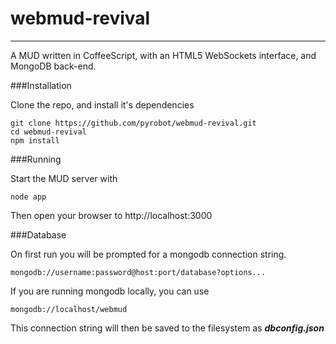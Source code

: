 # webmud-revival
---

A MUD written in CoffeeScript, with an HTML5 WebSockets interface, and MongoDB back-end.

###Installation

Clone the repo, and install it's dependencies
	
	git clone https://github.com/pyrobot/webmud-revival.git
	cd webmud-revival
	npm install
		
###Running

Start the MUD server with
	
	node app

Then open your browser to http://localhost:3000
	
###Database

On first run you will be prompted for a mongodb connection string.

	mongodb://username:password@host:port/database?options...
	
If you are running mongodb locally, you can use 

	mongodb://localhost/webmud

This connection string will then be saved to the filesystem as **_dbconfig.json_**


